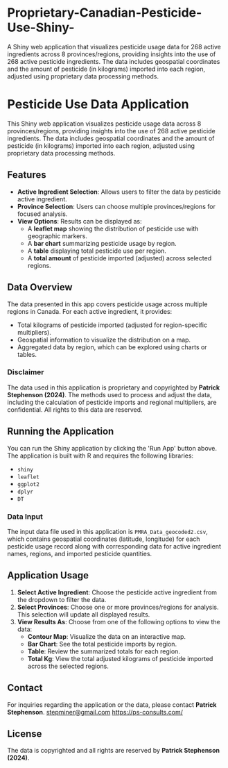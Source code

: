 # Proprietary-Canadian-Pesticide-Use-Shiny-
A Shiny web application that visualizes pesticide usage data for 268 active ingredients across 8 provinces/regions, providing insights into the use of 268 active pesticide ingredients. The data includes geospatial coordinates and the amount of pesticide (in kilograms) imported into each region, adjusted using proprietary data processing methods.
# Pesticide Use Data Application

This Shiny web application visualizes pesticide usage data across 8 provinces/regions, providing insights into the use of 268 active pesticide ingredients. The data includes geospatial coordinates and the amount of pesticide (in kilograms) imported into each region, adjusted using proprietary data processing methods.

## Features
- **Active Ingredient Selection**: Allows users to filter the data by pesticide active ingredient.
- **Province Selection**: Users can choose multiple provinces/regions for focused analysis.
- **View Options**: Results can be displayed as:
  - A **leaflet map** showing the distribution of pesticide use with geographic markers.
  - A **bar chart** summarizing pesticide usage by region.
  - A **table** displaying total pesticide use per region.
  - A **total amount** of pesticide imported (adjusted) across selected regions.

## Data Overview
The data presented in this app covers pesticide usage across multiple regions in Canada. For each active ingredient, it provides:
- Total kilograms of pesticide imported (adjusted for region-specific multipliers).
- Geospatial information to visualize the distribution on a map.
- Aggregated data by region, which can be explored using charts or tables.

### Disclaimer
The data used in this application is proprietary and copyrighted by **Patrick Stephenson (2024)**. The methods used to process and adjust the data, including the calculation of pesticide imports and regional multipliers, are confidential. All rights to this data are reserved.

## Running the Application
You can run the Shiny application by clicking the 'Run App' button above. The application is built with R and requires the following libraries:
- `shiny`
- `leaflet`
- `ggplot2`
- `dplyr`
- `DT`

### Data Input
The input data file used in this application is `PMRA_Data_geocoded2.csv`, which contains geospatial coordinates (latitude, longitude) for each pesticide usage record along with corresponding data for active ingredient names, regions, and imported pesticide quantities.

## Application Usage
1. **Select Active Ingredient**: Choose the pesticide active ingredient from the dropdown to filter the data.
2. **Select Provinces**: Choose one or more provinces/regions for analysis. This selection will update all displayed results.
3. **View Results As**: Choose from one of the following options to view the data:
   - **Contour Map**: Visualize the data on an interactive map.
   - **Bar Chart**: See the total pesticide imports by region.
   - **Table**: Review the summarized totals for each region.
   - **Total Kg**: View the total adjusted kilograms of pesticide imported across the selected regions.

## Contact
For inquiries regarding the application or the data, please contact **Patrick Stephenson**. stepminer@gmail.com
https://ps-consults.com/

## License
The data is copyrighted and all rights are reserved by **Patrick Stephenson (2024)**.
